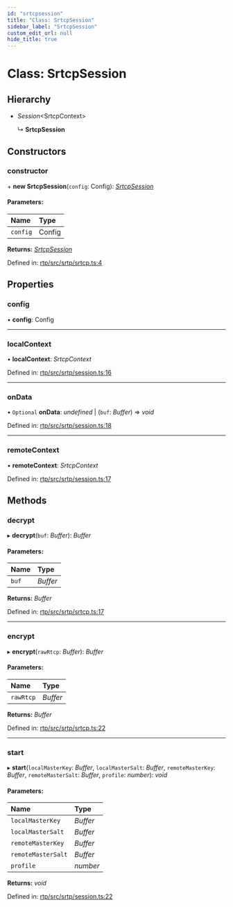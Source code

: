 ```yaml
---
id: "srtcpsession"
title: "Class: SrtcpSession"
sidebar_label: "SrtcpSession"
custom_edit_url: null
hide_title: true
---
```


# Class: SrtcpSession

## Hierarchy

* *Session*<SrtcpContext\>

  ↳ **SrtcpSession**

## Constructors

### constructor

\+ **new SrtcpSession**(`config`: Config): [*SrtcpSession*](srtcpsession.md)

#### Parameters:

Name | Type |
:------ | :------ |
`config` | Config |

**Returns:** [*SrtcpSession*](srtcpsession.md)

Defined in: [rtp/src/srtp/srtcp.ts:4](https://github.com/shinyoshiaki/werift-webrtc/blob/4277d59/packages/rtp/src/srtp/srtcp.ts#L4)

## Properties

### config

• **config**: Config

___

### localContext

• **localContext**: *SrtcpContext*

Defined in: [rtp/src/srtp/session.ts:16](https://github.com/shinyoshiaki/werift-webrtc/blob/4277d59/packages/rtp/src/srtp/session.ts#L16)

___

### onData

• `Optional` **onData**: *undefined* \| (`buf`: *Buffer*) => *void*

Defined in: [rtp/src/srtp/session.ts:18](https://github.com/shinyoshiaki/werift-webrtc/blob/4277d59/packages/rtp/src/srtp/session.ts#L18)

___

### remoteContext

• **remoteContext**: *SrtcpContext*

Defined in: [rtp/src/srtp/session.ts:17](https://github.com/shinyoshiaki/werift-webrtc/blob/4277d59/packages/rtp/src/srtp/session.ts#L17)

## Methods

### decrypt

▸ **decrypt**(`buf`: *Buffer*): *Buffer*

#### Parameters:

Name | Type |
:------ | :------ |
`buf` | *Buffer* |

**Returns:** *Buffer*

Defined in: [rtp/src/srtp/srtcp.ts:17](https://github.com/shinyoshiaki/werift-webrtc/blob/4277d59/packages/rtp/src/srtp/srtcp.ts#L17)

___

### encrypt

▸ **encrypt**(`rawRtcp`: *Buffer*): *Buffer*

#### Parameters:

Name | Type |
:------ | :------ |
`rawRtcp` | *Buffer* |

**Returns:** *Buffer*

Defined in: [rtp/src/srtp/srtcp.ts:22](https://github.com/shinyoshiaki/werift-webrtc/blob/4277d59/packages/rtp/src/srtp/srtcp.ts#L22)

___

### start

▸ **start**(`localMasterKey`: *Buffer*, `localMasterSalt`: *Buffer*, `remoteMasterKey`: *Buffer*, `remoteMasterSalt`: *Buffer*, `profile`: *number*): *void*

#### Parameters:

Name | Type |
:------ | :------ |
`localMasterKey` | *Buffer* |
`localMasterSalt` | *Buffer* |
`remoteMasterKey` | *Buffer* |
`remoteMasterSalt` | *Buffer* |
`profile` | *number* |

**Returns:** *void*

Defined in: [rtp/src/srtp/session.ts:22](https://github.com/shinyoshiaki/werift-webrtc/blob/4277d59/packages/rtp/src/srtp/session.ts#L22)
